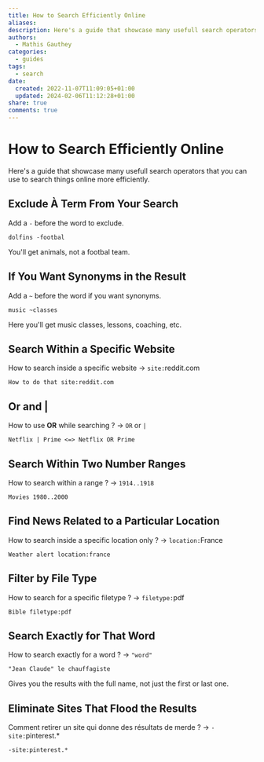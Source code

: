 ```yaml
---
title: How to Search Efficiently Online
aliases: 
description: Here's a guide that showcase many usefull search operators that you can use to search things online more efficiently.
authors:
  - Mathis Gauthey
categories:
  - guides
tags:
  - search
date:
  created: 2022-11-07T11:09:05+01:00
  updated: 2024-02-06T11:12:28+01:00
share: true
comments: true
---
```


# How to Search Efficiently Online

Here's a guide that showcase many usefull search operators that you can use to search things online more efficiently.

<!-- more -->

## Exclude À Term From Your Search

Add a `-` before the word to exclude.

```
dolfins -footbal
```

You'll get animals, not a footbal team.

## If You Want Synonyms in the Result

Add a `~` before the word if you want synonyms.

```
music ~classes
```

Here you'll get music classes, lessons, coaching, etc.

## Search Within a Specific Website

How to search inside a specific website → `site:`reddit.com

```
How to do that site:reddit.com
```

## Or and |

How to use **OR** while searching ? → `OR` or `|`

```
Netflix | Prime <=> Netflix OR Prime
```

## Search Within Two Number Ranges

How to search within a range ? → `1914..1918`

```
Movies 1980..2000
```

## Find News Related to a Particular Location

How to search inside a specific location only ? → `location:`France

```
Weather alert location:france
```

## Filter by File Type

How to search for a specific filetype ? → `filetype:`pdf

```
Bible filetype:pdf
```

## Search Exactly for That Word

How to search exactly for a word ? → `"word"`

```
"Jean Claude" le chauffagiste
```

Gives you the results with the full name, not just the first or last one.

## Eliminate Sites That Flood the Results

Comment retirer un site qui donne des résultats de merde ? → `-site:`pinterest.*

```
-site:pinterest.*
```
